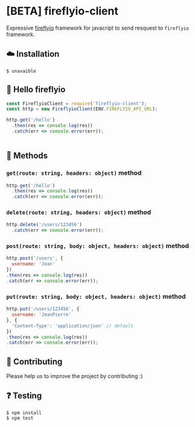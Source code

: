 # [BETA] fireflyio-client
Expressive [fireflyio](https://github.com/dobobaie/fireflyio) framework for javacript to send resquest to `fireflyio` framework.  

## ☁️ Installation

```
$ unavaible
```

## 👋 Hello fireflyio  

``` js
const FireflyioClient = require('fireflyio-client');
const http = new FireflyioClient(ENV.FIREFLYIO_API_URL);

http.get('/hello')
  .then(res => console.log(res))
  .catch(err => console.error(err));
 
```

## 📝 Methods

### `get(route: string, headers: object)` method

```js
http.get('/hello')
  .then(res => console.log(res))
  .catch(err => console.error(err));
```

### `delete(route: string, headers: object)` method

```js
http.delete('/users/123456')
  .catch(err => console.error(err));
```

### `post(route: string, body: object, headers: object)` method

```js
http.post('/users', {
  username: 'Jean'
})
.then(res => console.log(res))
.catch(err => console.error(err));
```

### `put(route: string, body: object, headers: object)` method

```js
http.put('/users/123456', {
  username: 'JeanPierre'
}, {
  'Content-Type': 'application/json' // default
})
.then(res => console.log(res))
.catch(err => console.error(err));
```

## 👥 Contributing

Please help us to improve the project by contributing :)  

## ❓️ Testing

```
$ npm install
$ npm test
```
